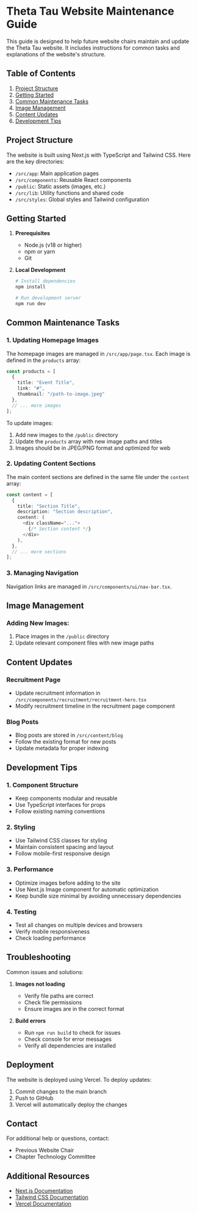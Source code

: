 # Theta Tau Website Maintenance Guide

This guide is designed to help future website chairs maintain and update the Theta Tau website. It includes instructions for common tasks and explanations of the website's structure.

## Table of Contents
1. [Project Structure](#project-structure)
2. [Getting Started](#getting-started)
3. [Common Maintenance Tasks](#common-maintenance-tasks)
4. [Image Management](#image-management)
5. [Content Updates](#content-updates)
6. [Development Tips](#development-tips)

## Project Structure

The website is built using Next.js with TypeScript and Tailwind CSS. Here are the key directories:

- `/src/app`: Main application pages
- `/src/components`: Reusable React components
- `/public`: Static assets (images, etc.)
- `/src/lib`: Utility functions and shared code
- `/src/styles`: Global styles and Tailwind configuration

## Getting Started

1. **Prerequisites**
   - Node.js (v18 or higher)
   - npm or yarn
   - Git

2. **Local Development**
   ```bash
   # Install dependencies
   npm install

   # Run development server
   npm run dev
   ```

## Common Maintenance Tasks

### 1. Updating Homepage Images
The homepage images are managed in `/src/app/page.tsx`. Each image is defined in the `products` array:

```typescript
const products = [
  {
    title: "Event Title",
    link: "#",
    thumbnail: "/path-to-image.jpeg"
  },
  // ... more images
];
```

To update images:
1. Add new images to the `/public` directory
2. Update the `products` array with new image paths and titles
3. Images should be in JPEG/PNG format and optimized for web

### 2. Updating Content Sections
The main content sections are defined in the same file under the `content` array:

```typescript
const content = [
  {
    title: "Section Title",
    description: "Section description",
    content: (
      <div className="...">
        {/* Section content */}
      </div>
    ),
  },
  // ... more sections
];
```

### 3. Managing Navigation
Navigation links are managed in `/src/components/ui/nav-bar.tsx`.

## Image Management

### Adding New Images:
1. Place images in the `/public` directory
2. Update relevant component files with new image paths

## Content Updates

### Recruitment Page
- Update recruitment information in `/src/components/recruitment/recruitment-hero.tsx`
- Modify recruitment timeline in the recruitment page component

### Blog Posts
- Blog posts are stored in `/src/content/blog`
- Follow the existing format for new posts
- Update metadata for proper indexing

## Development Tips

### 1. Component Structure
- Keep components modular and reusable
- Use TypeScript interfaces for props
- Follow existing naming conventions

### 2. Styling
- Use Tailwind CSS classes for styling
- Maintain consistent spacing and layout
- Follow mobile-first responsive design

### 3. Performance
- Optimize images before adding to the site
- Use Next.js Image component for automatic optimization
- Keep bundle size minimal by avoiding unnecessary dependencies

### 4. Testing
- Test all changes on multiple devices and browsers
- Verify mobile responsiveness
- Check loading performance

## Troubleshooting

Common issues and solutions:

1. **Images not loading**
   - Verify file paths are correct
   - Check file permissions
   - Ensure images are in the correct format

2. **Build errors**
   - Run `npm run build` to check for issues
   - Check console for error messages
   - Verify all dependencies are installed

## Deployment

The website is deployed using Vercel. To deploy updates:

1. Commit changes to the main branch
2. Push to GitHub
3. Vercel will automatically deploy the changes

## Contact

For additional help or questions, contact:
- Previous Website Chair
- Chapter Technology Committee

## Additional Resources

- [Next.js Documentation](https://nextjs.org/docs)
- [Tailwind CSS Documentation](https://tailwindcss.com/docs)
- [Vercel Documentation](https://vercel.com/docs)
